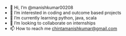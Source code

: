 - 👋 Hi, I’m @manishkumar00208
- 👀 I’m interested in coding and outcome based projects
- 🌱 I’m currently learning python, java, scala
- 💞️ I’m looking to collaborate on internships
- 📫 How to reach me chintamanishkumar@gmail.com

<!---
manishkumar00208/manishkumar00208 is a ✨ special ✨ repository because its `README.md` (this file) appears on your GitHub profile.
You can click the Preview link to take a look at your changes.
--->
